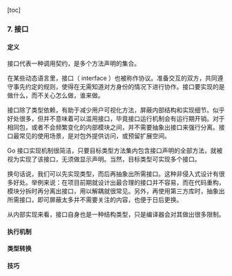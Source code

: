 [toc]

### 7. 接口



#### 定义

接口代表一种调用契约，是多个方法声明的集合。

在某些动态语言里，接口（ interface ）也被称作协议。准备交互的双方，共同遵守事先约定的规则，使得在无需知道对方身份的情况下进行协作。接口要实现的是做什么，而不关心怎么做，谁来做。

接口除了类型依赖，有助于减少用户可视化方法，屏蔽内部结构和实现细节。似乎好处很多，但并不意味着可以滥用接口，毕竟接口运行机制会有运行期开销。对于相同包，或者不会频繁变化的内部模块之间，并不需要抽象出接口来强行分离。接口最常见的使用场景，是对包外提供访问，或预留扩展空间。

Go 接口实现机制很简洁，只要目标类型方法集内包含接口声明的全部方法，就被视为实现了该接口，无须做显示声明。当然，目标类型可实现多个接口。

换句话说，我们可以先实现类型，而后再抽象出所需接口。这种非侵入式设计有很多好处。举例来说：在项目前期就设计出最合理的接口并不容易，而在代码重构，模块分拆时再分离出接口，用以解耦就很常见。另外，再使用第三方库时，抽象出所需接口，即可屏蔽太多并不需要关注的内容，也便于日后更换。

从内部实现来看，接口自身也是一种结构类型，只是编译器会对其做出很多限制。





#### 执行机制





#### 类型转换





#### 技巧



